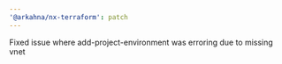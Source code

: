 ```yaml
---
'@arkahna/nx-terraform': patch
---
```


Fixed issue where add-project-environment was erroring due to missing vnet
